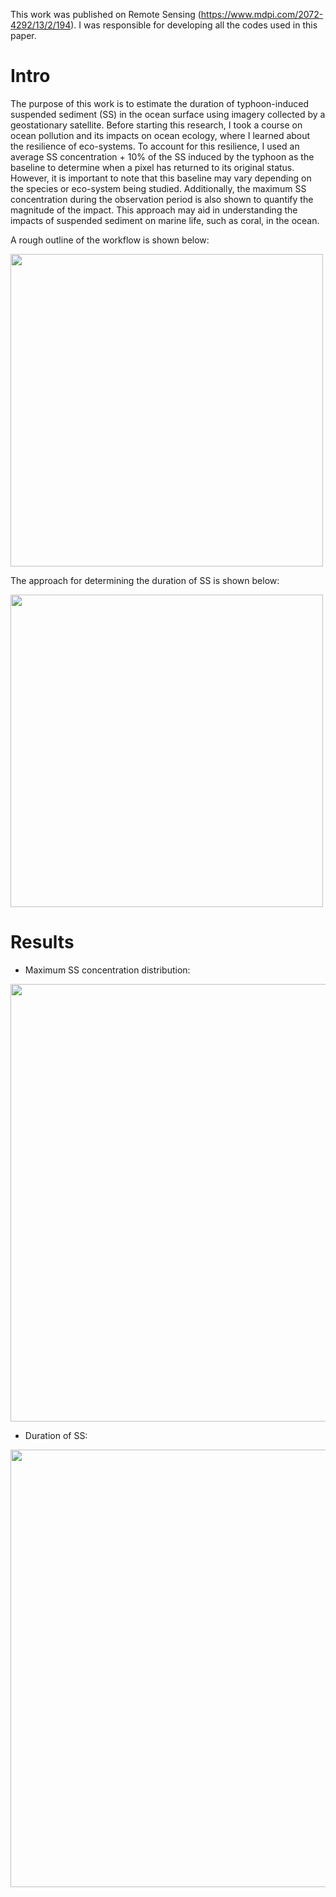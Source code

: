 This work was published on Remote Sensing (https://www.mdpi.com/2072-4292/13/2/194).
I was responsible for developing all the codes used in this paper.

# Intro
The purpose of this work is to estimate the duration of typhoon-induced suspended sediment (SS) in the ocean surface using imagery collected by a geostationary satellite. Before starting this research, I took a course on ocean pollution and its impacts on ocean ecology, where I learned about the resilience of eco-systems. To account for this resilience, I used an average SS concentration + 10% of the SS induced by the typhoon as the baseline to determine when a pixel has returned to its original status. However, it is important to note that this baseline may vary depending on the species or eco-system being studied. Additionally, the maximum SS concentration during the observation period is also shown to quantify the magnitude of the impact. This approach may aid in understanding the impacts of suspended sediment on marine life, such as coral, in the ocean.

A rough outline of the workflow is shown below:

<img src="https://user-images.githubusercontent.com/40990773/210411240-a6ddd68e-6a8f-489c-86c9-d6b0fb2ab453.png" width="500">

The approach for determining the duration of SS is shown below:

<img src="https://user-images.githubusercontent.com/40990773/210411785-a965b06b-7e5e-4fdd-8230-61c4d690cf56.png" width="500">

# Results
- Maximum SS concentration distribution:

<img src="https://user-images.githubusercontent.com/40990773/210412011-60371c94-cb64-4bf9-82d0-01ad44d64568.png" width="700">

- Duration of SS:

<img src="https://user-images.githubusercontent.com/40990773/210412247-a4aa93ce-6307-403a-9ca0-78637b5246ca.png" width="700">

